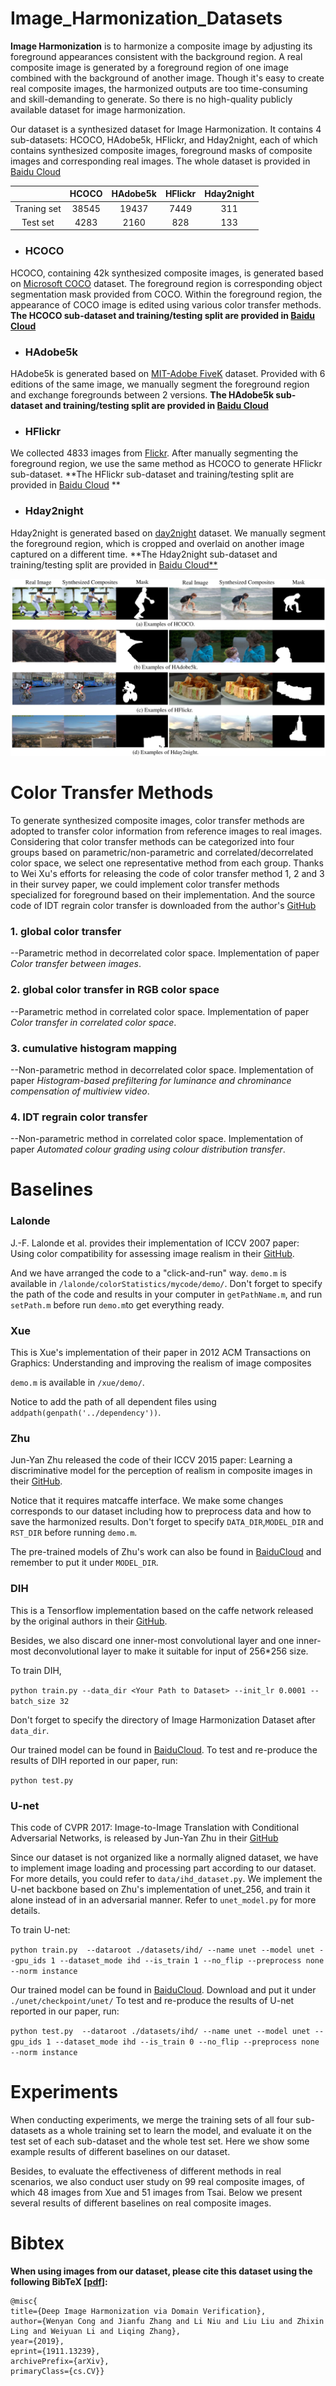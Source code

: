 # Image_Harmonization_Datasets

**Image Harmonization** is to harmonize a composite image by adjusting its foreground appearances consistent with the background region. A real composite image is generated by a foreground region of one image combined with the background of another image. Though it's easy to create real composite images, the harmonized outputs are too time-consuming and skill-demanding to generate. So there is no high-quality publicly available dataset for image harmonization.

Our dataset is a synthesized dataset for Image Harmonization. It contains 4 sub-datasets: HCOCO, HAdobe5k, HFlickr, and Hday2night, each of which contains synthesized composite images, foreground masks of composite images and corresponding real images. The whole dataset is provided in  [Baidu Cloud](<https://pan.baidu.com/s/1DaepFq0l8XHiG8dhQr8EBw>)

| |HCOCO|HAdobe5k|HFlickr|Hday2night|
|:--:|:--:|:--:|:--:|:--:|
|Traning set| 38545 |19437| 7449 |311|
|Test set| 4283 |2160| 828 |133|

- ### HCOCO

HCOCO, containing 42k synthesized composite images, is generated based on [Microsoft COCO](<http://cocodataset.org/>) dataset. The foreground region is corresponding object segmentation mask provided from COCO. Within the foreground region, the appearance of COCO image is edited using various color transfer methods. **The HCOCO sub-dataset and training/testing split are provided in [Baidu Cloud](https://pan.baidu.com/s/1bMTNzFJMreOOE-Lz3c7hGg)**


- ### HAdobe5k

HAdobe5k is generated based on [MIT-Adobe FiveK](<http://data.csail.mit.edu/graphics/fivek/>) dataset. Provided with 6 editions of the same image, we manually segment the foreground region and exchange foregrounds between 2 versions. **The HAdobe5k sub-dataset and training/testing split are provided in [Baidu Cloud](https://pan.baidu.com/s/1NAtLnCdY1-4uxRKB8REPQg)**


- ### HFlickr

We collected 4833 images from [Flickr](<https://www.flickr.com/>). After manually segmenting the foreground region, we use the same method as HCOCO to generate HFlickr sub-dataset. **The HFlickr sub-dataset and training/testing split are provided in [Baidu Cloud](https://pan.baidu.com/s/1ZaCYo9Z21RGVgCwXgtvmbw) **


- ### Hday2night

Hday2night is generated based on [day2night](https://pan.baidu.com/s/1bCtVhhtb_EDool_UnN2Bjw) dataset. We manually segment the foreground region, which is cropped and overlaid on another image captured on a different time. **The Hday2night sub-dataset and training/testing split are provided in [Baidu Cloud**](https://pan.baidu.com/s/1wTqGeB9SMweS5UAaxWof8A)


![](examples.jpg)

# Color Transfer Methods

To generate synthesized composite images, color transfer methods are adopted to transfer color information from reference images to real images. Considering that color transfer methods can be categorized into four groups based on parametric/non-parametric and correlated/decorrelated color space, we select one representative method from each group. Thanks to Wei Xu's efforts for releasing the code of color transfer method 1, 2 and 3 in their survey paper, we could implement color transfer methods specialized for foreground based on their implementation. And the source code of IDT regrain color transfer is downloaded from the author's [GitHub](https://github.com/frcs/colour-transfer)

### 1. global color transfer

--Parametric method in decorrelated color space. Implementation of paper *Color transfer between images*.

### 2. global color transfer in RGB color space

--Parametric method in correlated color space. Implementation of paper *Color transfer in correlated color space*.

### 3. cumulative histogram mapping

--Non-parametric method in decorrelated color space. Implementation of paper  *Histogram-based prefiltering for luminance and chrominance compensation of multiview video*.

### 4. IDT regrain color transfer

--Non-parametric method in correlated color space. Implementation of paper  *Automated colour grading using colour distribution transfer*.

# Baselines

### Lalonde

J.-F. Lalonde et al. provides their implementation of ICCV 2007 paper:  Using color compatibility for assessing image realism in their [GitHub](https://github.com/jflalonde/colorRealism).

And we have arranged the code to a "click-and-run" way. 
`demo.m` is available in `/lalonde/colorStatistics/mycode/demo/`. 
Don't forget to specify the path of the code and results in your computer in `getPathName.m`, and run `setPath.m` before run `demo.m`to get everything ready.

### Xue

This is Xue's implementation of their paper in 2012 ACM Transactions on Graphics: Understanding and improving the realism of image composites 

`demo.m` is available in `/xue/demo/`. 

Notice to add the path of all dependent files using `addpath(genpath('../dependency'))`.



### Zhu

Jun-Yan Zhu released the code of their ICCV 2015 paper: Learning a discriminative model for the perception of realism in composite images in their [GitHub](<https://github.com/junyanz/RealismCNN>).

Notice that it requires matcaffe interface. We make some changes corresponds to our dataset including how to preprocess data and how to save the harmonized results. Don't forget to specify `DATA_DIR`,`MODEL_DIR` and `RST_DIR` before running `demo.m`.

The pre-trained models of Zhu's work can also be found in [BaiduCloud](https://pan.baidu.com/s/1_9UidT1rGNX0gYOYzjqITQ) and remember to put it under `MODEL_DIR`.

### DIH

This is a Tensorflow implementation based on the caffe network released by the original authors in their [GitHub](<https://github.com/wasidennis/DeepHarmonization>).

Besides, we also discard one inner-most convolutional layer and one inner-most deconvolutional layer to make it suitable for input of 256*256 size.

To train DIH, 

`python train.py --data_dir <Your Path to Dataset> --init_lr 0.0001 --batch_size 32`

Don't forget to specify the directory of Image Harmonization Dataset after `data_dir`.

Our trained model can be found in [BaiduCloud](https://pan.baidu.com/s/1GlUh660j0LMQaQ3iykaNJQ). To test and re-produce the results of DIH reported in our paper, run:

`python test.py`

### U-net

This code of CVPR 2017: Image-to-Image Translation with Conditional Adversarial Networks,  is released by Jun-Yan Zhu in their [GitHub](<https://github.com/junyanz/pytorch-CycleGAN-and-pix2pix>)

Since our dataset is not organized like a normally aligned dataset, we have to implement image loading and processing part according to our dataset. For more details, you could refer to `data/ihd_dataset.py`. We implement the U-net backbone based on Zhu's implementation of unet_256, and train it alone instead of in an adversarial manner. Refer to `unet_model.py` for more details.

To train U-net:

`python train.py  --dataroot ./datasets/ihd/ --name unet --model unet --gpu_ids 1 --dataset_mode ihd --is_train 1 --no_flip --preprocess none --norm instance`

Our trained model can be found in [BaiduCloud](https://pan.baidu.com/s/1jcgP7Miwmfc-qqezWx8sgg).  Download and put it under `./unet/checkpoint/unet/` To test and re-produce the results of U-net reported in our paper, run:

`python test.py  --dataroot ./datasets/ihd/ --name unet --model unet --gpu_ids 1 --dataset_mode ihd --is_train 0 --no_flip --preprocess none --norm instance`

# Experiments

When conducting experiments, we merge the training sets of all four sub-datasets as a whole training set to learn the model, and evaluate it on the test set of each sub-dataset and the whole test set. Here we show some example results of different baselines on our dataset.



Besides, to evaluate the effectiveness of different methods in real scenarios, we also conduct user study on 99 real composite images, of which 48 images from Xue and 51 images from Tsai. Below we present several results of different baselines on real composite images. 

# Bibtex

**When using images from our dataset, please cite this dataset using the following BibTeX [[pdf](<https://arxiv.org/abs/1911.13239>)]:**



```
@misc{
title={Deep Image Harmonization via Domain Verification},
author={Wenyan Cong and Jianfu Zhang and Li Niu and Liu Liu and Zhixin Ling and Weiyuan Li and Liqing Zhang},
year={2019},
eprint={1911.13239},
archivePrefix={arXiv},
primaryClass={cs.CV}}
```











